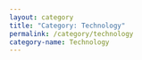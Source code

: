 ```yaml
---
layout: category
title: "Category: Technology"
permalink: /category/technology
category-name: Technology
---
```

